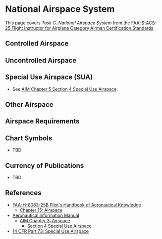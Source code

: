# National Airspace System

This page covers *Task G. National Airspace System* from the [FAA-S-ACS-25 Flight Instructor for Airplane Category Airman Certification Standards](https://www.faa.gov/training_testing/testing/acs/cfi_airplane_acs_25.pdf).

<!--@include: ./docs/src/includes/airspace/overview.md | shift:1-->

## Controlled Airspace

<!--@include: ./docs/src/includes/airspace/class-a.md | shift:2-->
<!--@include: ./docs/src/includes/airspace/class-b.md | shift:2-->
<!--@include: ./docs/src/includes/airspace/class-c.md | shift:2-->
<!--@include: ./docs/src/includes/airspace/class-d.md | shift:2-->
<!--@include: ./docs/src/includes/airspace/class-e.md | shift:2-->

## Uncontrolled Airspace

<!--@include: ./docs/src/includes/airspace/class-g.md | shift:2-->

## Special Use Airspace (SUA)

* See [AIM Chapter 5 Section 4 Special Use Airspace](https://www.faa.gov/air_traffic/publications/atpubs/aim_html/chap3_section_4.html)

<!--@include: ./docs/src/includes/airspace/prohibited.md | shift:2-->
<!--@include: ./docs/src/includes/airspace/restricted.md | shift:2-->
<!--@include: ./docs/src/includes/airspace/warning.md | shift:2-->
<!--@include: ./docs/src/includes/airspace/moa.md | shift:2-->
<!--@include: ./docs/src/includes/airspace/alert.md | shift:2-->
<!--@include: ./docs/src/includes/airspace/cfa.md | shift:2-->
<!--@include: ./docs/src/includes/airspace/nsa.md | shift:2-->

## Other Airspace

<!--@include: ./docs/src/includes/airspace/advisory.md | shift:2-->
<!--@include: ./docs/src/includes/airspace/mtr.md | shift:2-->
<!--@include: ./docs/src/includes/airspace/tfr.md | shift:2-->
<!--@include: ./docs/src/includes/airspace/parachute.md | shift:2-->
<!--@include: ./docs/src/includes/airspace/vfr-routes.md | shift:2-->
<!--@include: ./docs/src/includes/airspace/trsa.md | shift:2-->
<!--@include: ./docs/src/includes/airspace/satr-sfra.md | shift:2-->
<!--@include: ./docs/src/includes/airspace/adiz.md | shift:2-->
<!--@include: ./docs/src/includes/airspace/victor.md | shift:2-->
<!--@include: ./docs/src/includes/airspace/random.md | shift:2-->

## Airspace Requirements

<!--@include: ./docs/src/includes/airspace-requirements/weather.md | shift:2-->
<!--@include: ./docs/src/includes/airspace-requirements/communication.md | shift:2-->
<!--@include: ./docs/src/includes/airspace-requirements/transponder.md | shift:2-->
<!--@include: ./docs/src/includes/airspace-requirements/adsb.md | shift:2-->
<!--@include: ./docs/src/includes/airspace-requirements/speed.md | shift:2-->

<!--@include: ./docs/src/includes/airspace/overlapping.md | shift:1-->

## Chart Symbols

* TBD

## Currency of Publications

* TBD

<!--@include: ./docs/src/includes/special-vfr.md | shift:1-->

## References

* [FAA-H-8083-25B Pilot's Handbook of Aeronautical Knowledge](https://www.faa.gov/regulations_policies/handbooks_manuals/aviation/phak)
  * [Chapter 15: Airspace](https://www.faa.gov/sites/faa.gov/files/regulations_policies/handbooks_manuals/aviation/phak/17_phak_ch15.pdf)
* [Aeronautical Information Manual](https://www.faa.gov/air_traffic/publications/atpubs/aim_html/)
  * [AIM Chapter 3: Airspace](https://www.faa.gov/air_traffic/publications/atpubs/aim_html/chap_3.html)
    * [Section 4 Special Use Airspace](https://www.faa.gov/air_traffic/publications/atpubs/aim_html/chap3_section_4.html)
* [14 CFR Part 73: Special Use Airspace](https://www.ecfr.gov/current/title-14/chapter-I/subchapter-E/part-73?toc=1)
